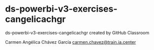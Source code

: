 # ds-powerbi-v3-exercises-cangelicachgr
ds-powerbi-v3-exercises-cangelicachgr created by GitHub Classroom

Carmen Angélica Chávez García
carmen.chavez@train.ia.center
